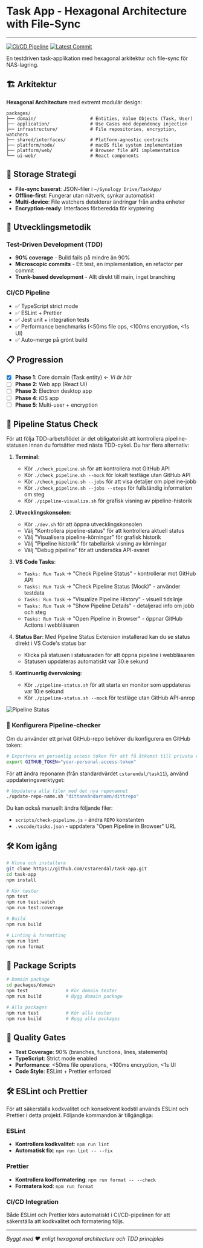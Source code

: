 # Task App - Hexagonal Architecture with File-Sync


---

[![CI/CD Pipeline](https://github.com/cstarendal/task11/actions/workflows/ci.yml/badge.svg)](https://github.com/cstarendal/task11/actions/workflows/ci.yml)
[![Latest Commit](https://github.com/cstarendal/task11/actions/workflows/ci.yml/badge.svg?branch=main)](https://github.com/cstarendal/task11/actions/workflows/ci.yml)

En testdriven task-applikation med hexagonal arkitektur och file-sync för NAS-lagring.

## 🏗️ Arkitektur

**Hexagonal Architecture** med extremt modulär design:

```
packages/
├── domain/                    # Entities, Value Objects (Task, User)
├── application/               # Use Cases med dependency injection  
├── infrastructure/            # File repositories, encryption, watchers
├── shared/interfaces/         # Platform-agnostic contracts
├── platform/node/             # macOS file system implementation
├── platform/web/              # Browser file API implementation
└── ui-web/                    # React components
```

## 🔄 Storage Strategi

- **File-sync baserat**: JSON-filer i `~/Synology Drive/TaskApp/`
- **Offline-first**: Fungerar utan nätverk, synkar automatiskt
- **Multi-device**: File watchers detekterar ändringar från andra enheter
- **Encryption-ready**: Interfaces förberedda för kryptering

## 🚀 Utvecklingsmetodik

### Test-Driven Development (TDD)
- **90% coverage** - Build fails på mindre än 90%
- **Microscopic commits** - Ett test, en implementation, en refactor per commit
- **Trunk-based development** - Allt direkt till main, inget branching

### CI/CD Pipeline
- ✅ TypeScript strict mode
- ✅ ESLint + Prettier
- ✅ Jest unit + integration tests
- ✅ Performance benchmarks (<50ms file ops, <100ms encryption, <1s UI)
- ✅ Auto-merge på grönt build

## 📋 Progression

- [x] **Phase 1**: Core domain (Task entity) ← *Vi är här*
- [ ] **Phase 2**: Web app (React UI)
- [ ] **Phase 3**: Electron desktop app
- [ ] **Phase 4**: iOS app
- [ ] **Phase 5**: Multi-user + encryption

## 🚦 Pipeline Status Check

För att följa TDD-arbetsflödet är det obligatoriskt att kontrollera pipeline-statusen innan du fortsätter med nästa TDD-cykel. Du har flera alternativ:

1. **Terminal**: 
   - Kör `./check_pipeline.sh` för att kontrollera mot GitHub API
   - Kör `./check_pipeline.sh --mock` för lokalt testläge utan GitHub API
   - Kör `./check_pipeline.sh --jobs` för att visa detaljer om pipeline-jobb
   - Kör `./check_pipeline.sh --jobs --steps` för fullständig information om steg
   - Kör `./pipeline-visualize.sh` för grafisk visning av pipeline-historik

2. **Utvecklingskonsolen**:
   - Kör `./dev.sh` för att öppna utvecklingskonsolen
   - Välj "Kontrollera pipeline-status" för att kontrollera aktuell status
   - Välj "Visualisera pipeline-körningar" för grafisk historik
   - Välj "Pipeline historik" för tabellarisk visning av körningar
   - Välj "Debug pipeline" för att undersöka API-svaret

3. **VS Code Tasks**: 
   - `Tasks: Run Task` → "Check Pipeline Status" - kontrollerar mot GitHub API
   - `Tasks: Run Task` → "Check Pipeline Status (Mock)" - använder testdata
   - `Tasks: Run Task` → "Visualize Pipeline History" - visuell tidslinje
   - `Tasks: Run Task` → "Show Pipeline Details" - detaljerad info om jobb och steg
   - `Tasks: Run Task` → "Open Pipeline in Browser" - öppnar GitHub Actions i webbläsaren

4. **Status Bar**: Med Pipeline Status Extension installerad kan du se status direkt i VS Code's status bar
   - Klicka på statusen i statusraden för att öppna pipeline i webbläsaren
   - Statusen uppdateras automatiskt var 30:e sekund

5. **Kontinuerlig övervakning**:
   - Kör `./pipeline-status.sh` för att starta en monitor som uppdateras var 10:e sekund
   - Kör `./pipeline-status.sh --mock` för testläge utan GitHub API-anrop

![Pipeline Status](https://img.shields.io/github/workflow/status/cstarendal/task11/CI%2FCD%20Pipeline?label=Pipeline%20Status&style=for-the-badge)

### 🔧 Konfigurera Pipeline-checker

Om du använder ett privat GitHub-repo behöver du konfigurera en GitHub token:

```bash
# Exportera en personlig access token för att få åtkomst till privata repos
export GITHUB_TOKEN="your-personal-access-token"
```

För att ändra reponamn (från standardvärdet `cstarendal/task11`), använd uppdateringsverktyget:

```bash
# Uppdatera alla filer med det nya reponamnet
./update-repo-name.sh "dittanvändarnamn/dittrepo" 
```

Du kan också manuellt ändra följande filer:
- `scripts/check-pipeline.js` - ändra `REPO` konstanten
- `.vscode/tasks.json` - uppdatera "Open Pipeline in Browser" URL

## 🛠️ Kom igång

```bash
# Klona och installera
git clone https://github.com/cstarendal/task-app.git
cd task-app
npm install

# Kör tester
npm test
npm run test:watch
npm run test:coverage

# Build
npm run build

# Linting & formatting
npm run lint
npm run format
```

## 📁 Package Scripts

```bash
# Domain package
cd packages/domain
npm test              # Kör domain tester
npm run build         # Bygg domain package

# Alla packages
npm run test          # Kör alla tester  
npm run build         # Bygg alla packages
```

## 🎯 Quality Gates

- **Test Coverage**: 90% (branches, functions, lines, statements)
- **TypeScript**: Strict mode enabled
- **Performance**: <50ms file operations, <100ms encryption, <1s UI
- **Code Style**: ESLint + Prettier enforced

## 🛠️ ESLint och Prettier

För att säkerställa kodkvalitet och konsekvent kodstil används ESLint och Prettier i detta projekt. Följande kommandon är tillgängliga:

### ESLint
- **Kontrollera kodkvalitet**: `npm run lint`
- **Automatisk fix**: `npm run lint -- --fix`

### Prettier
- **Kontrollera kodformatering**: `npm run format -- --check`
- **Formatera kod**: `npm run format`

### CI/CD Integration
Både ESLint och Prettier körs automatiskt i CI/CD-pipelinen för att säkerställa att kodkvalitet och formatering följs.

---

*Byggt med ❤️ enligt hexagonal architecture och TDD principles*
